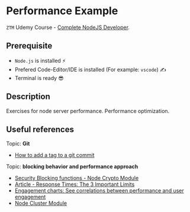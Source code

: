 # Performance Example

`ZTM` Udemy Course - [Complete NodeJS Developer](https://www.udemy.com/course/complete-nodejs-developer-zero-to-mastery).

## Prerequisite

- `Node.js` is installed ⚡
- Prefered Code-Editor/IDE is installed (For example: `vscode`) ✍
- Terminal is ready 😎

## Description

Exercises for node server performance. Performance optimization.

## Useful references

Topic: **Git**

- [How to add a tag to a git commit](https://graphite.dev/guides/add-tag-to-git-commit)

Topic: **blocking behavior and performance approach**

<!-- Blocking functions -->
- [Security Blocking functions - Node Crypto Module](https://nodejs.org/api/crypto.html)
- [Article - Response Times: The 3 Important Limits](https://www.nngroup.com/articles/response-times-3-important-limits/)
- [Engagement charts: See correlations between performance and user engagement](https://www.speedcurve.com/blog/web-performance-monitoring-user-engagement/)
- [Node Cluster Module](https://www.udemy.com/course/complete-nodejs-developer-zero-to-mastery/learn/lecture/25961886#overview)